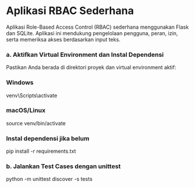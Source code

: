 # Aplikasi RBAC Sederhana

Aplikasi Role-Based Access Control (RBAC) sederhana menggunakan Flask dan SQLite. Aplikasi ini mendukung pengelolaan pengguna, peran, izin, serta memeriksa akses berdasarkan input teks.

### a. Aktifkan Virtual Environment dan Instal Dependensi
Pastikan Anda berada di direktori proyek dan virtual environment aktif:

### Windows
venv\Scripts\activate

### macOS/Linux
source venv/bin/activate

### Instal dependensi jika belum
pip install -r requirements.txt

### b. Jalankan Test Cases dengan unittest

python -m unittest discover -s tests
